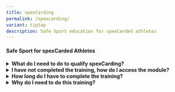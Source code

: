 ```yaml
---
title: spexCarding
permalink: /spexcarding/
variant: tiptap
description: Safe Sport education for spexCarded athletes
---
```

<h4>Safe Sport for spexCarded Athletes</h4>
<div data-type="detailGroup" class="isomer-accordion isomer-accordion-white">
<details class="isomer-details">
<summary><strong>What do I need to do to qualify spexCarding?</strong>
</summary>
<div data-type="detailsContent" class="isomer-details-content">
<p></p>
<p>Athletes nominated for spexCarding will need to complete the online training,
"<strong><em>Understanding Safe Sport as an Athlete</em></strong>" on SportSG-ED.</p>
<p></p>
<p>If you have completed the training, you should have downloaded a certificate
of achievement that looks like this.</p>
<p></p>
<p></p>
<div class="isomer-image-wrapper">
<img style="width: 50%;" height="auto" width="100%" alt="certficate" src="/images/Resources Images/Safe_Sport_Certificate.png">
</div>
<p></p>
<p></p>
<p></p>
</div>
</details>
<details class="isomer-details">
<summary><strong>I have not completed the training, how do I access the module?</strong>
</summary>
<div data-type="detailsContent" class="isomer-details-content">
<p></p>
<ol data-tight="true" class="tight">
<li>
<p>Create a <a href="https://sportsg-ed.csod.com/selfreg/register.aspx?c=%255e%255e%255eL22Iv55qWgHU%252bNO4TN0Z%252b8Ppzq1f9Yqmcl3PyeQBgP4%253d" rel="noopener nofollow" target="_blank">SportSG-ED account</a> here</p>
</li>
<li>
<p>Use the code "<strong>SPEX</strong>" under the "Organisation Code"</p>
</li>
<li>
<p>Look for "<strong><em>Understanding Safe Sport as an Athlete</em></strong>"
to start the training</p>
<p></p>
<div class="isomer-image-wrapper">
<img style="width: 100%" height="auto" width="100%" alt="spex" src="/images/logos/spex.png">
</div>
<p></p>
<p></p>
</li>
<li>
<p>Upon completion, download and save your certificate. Follow this <a href="/files/Steps_to_Access_Safe_Sport_Module_for_Self_Registered_Users.pdf" rel="noopener noreferrer nofollow" target="_blank">guide </a> if
you experience any issues.</p>
<p></p>
</li>
</ol>
</div>
</details>
<details class="isomer-details">
<summary><strong>How long do I have to complete the training?</strong>
</summary>
<div data-type="detailsContent" class="isomer-details-content">
<p></p>
<p>You have 1 month to complete the module <u>from the time you create your SportSG-ED account.</u>
</p>
<p></p>
</div>
</details>
<details class="isomer-details">
<summary><strong>Why do I need to do this training?</strong>
</summary>
<div data-type="detailsContent" class="isomer-details-content">
<p></p>
<p>As a key signatory to the Safe Sport Programme, Sport Singapore is committed
to foster sporting environments where everyone can thrive. This is especially
so in high performance sport.</p>
<p></p>
<p>As spexCarded athlete, it is critical you are aware of your role and responsibilities
in Singapore Sport Institute's high performance ecosystem.</p>
<p></p>
<p>By completing the training, you will also have a better understanding
of:</p>
<p></p>
<ul data-tight="true" class="tight">
<li>
<p>setting your personal boundaries</p>
</li>
<li>
<p>identifying acts of abuse and harrassemnt</p>
</li>
<li>
<p>your role as a team mate</p>
</li>
</ul>
<p></p>
</div>
</details>
</div>
<p></p>